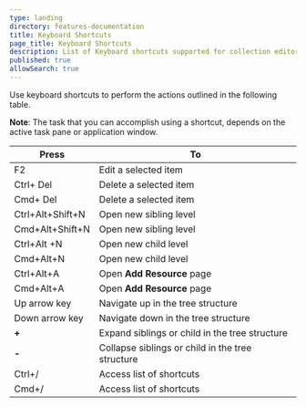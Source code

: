 ```yaml
---
type: landing
directory: features-documentation
title: Keyboard Shortcuts
page_title: Keyboard Shortcuts
description: List of Keyboard shortcuts supported for collection editor
published: true
allowSearch: true
---
```

Use keyboard shortcuts to perform the actions outlined in the following table. 

**Note**:  The task that you can accomplish using a shortcut, depends on the active task pane or application window.

Press | To
------|----
F2  | Edit a selected item
Ctrl+ Del | Delete a selected item
Cmd+ Del  | Delete a selected item
Ctrl+Alt+Shift+N | Open new sibling level
Cmd+Alt+Shift+N | Open new sibling level
Ctrl+Alt +N | Open new child level
Cmd+Alt+N | Open new child level
Ctrl+Alt+A | Open **Add Resource** page
Cmd+Alt+A   | Open **Add Resource** page
Up arrow key  | Navigate up in the tree structure
Down arrow key  | Navigate down in the tree structure
**+** | Expand siblings or child in the tree structure
**-** | Collapse siblings or child in the tree structure
 Ctrl+/ | Access list of shortcuts
 Cmd+/ |  Access list of shortcuts
